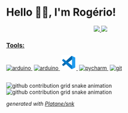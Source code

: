 # Hello 🖖🏻, I'm Rogério!

<div align="center">
  <a href="https://github.com/rogeri0-filho">
  <img height="180em" src="https://github-readme-stats.vercel.app/api?username=rogeri0-filho&show_icons=true&theme=dark&include_all_commits=true&count_private=true"/>
  <img heigth="180em" src="https://github-readme-stats.vercel.app/api/top-langs/?username=rogeri0-filho&layout=compact&langs_count=16&theme=dark"/>
</div>
  
</p>

<h3 align="left">Tools:</h3>

<p align="left"> 
  <a href="https://www.arduino.cc/" target="_blank" rel="noreferrer"> <img src="https://cdn.worldvectorlogo.com/logos/arduino-1.svg" alt="arduino" width="40" height="40"/> </a>
  <a href="https://www.eclipse.org/" target="_blank" rel="noreferrer"> <img src="https://www.eclipse.org/downloads/assets/public/images/logo-eclipse.png" alt="arduino" width="40" height="40"/> </a>
  <a href="http://code.visualstudio.com"> <img src="https://raw.githubusercontent.com/vscode-icons/vscode-icons/master/icons/file_type_vscode.svg" alt="VSCode" width="40"/> </a>
  <a href="https://www.jetbrains.com/" target="_blank" rel="noreferrer"> <img src="https://upload.wikimedia.org/wikipedia/commons/archive/1/1d/20200803065359%21PyCharm_Icon.svg" alt="pycharm" width="40" height="40"/> </a>
  <a href="https://git-scm.com/" target="_blank" rel="noreferrer"> <img src="https://www.vectorlogo.zone/logos/git-scm/git-scm-icon.svg" alt="git" width="40" height="40"/> </a>

</p>

##

<div>

  ![github contribution grid snake animation](https://raw.githubusercontent.com/rogeri0-filho/rogeri0-filho/output/github-contribution-grid-snake-dark.svg#gh-dark-mode-only)![github contribution grid snake animation](https://raw.githubusercontent.com/rogeri0-filho/rogeri0-filho/output/github-contribution-grid-snake.svg#gh-light-mode-only)
 
 
_generated with [Platane/snk](https://github.com/Platane/snk)_
  
</div>
